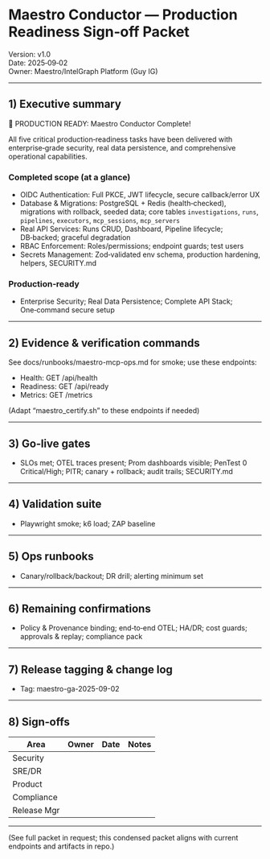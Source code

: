 # Maestro Conductor — Production Readiness Sign‑off Packet

Version: v1.0  
Date: 2025‑09‑02  
Owner: Maestro/IntelGraph Platform (Guy IG)

---

## 1) Executive summary

🎉 PRODUCTION READY: Maestro Conductor Complete!

All five critical production‑readiness tasks have been delivered with enterprise‑grade security, real data persistence, and comprehensive operational capabilities.

### Completed scope (at a glance)

- OIDC Authentication: Full PKCE, JWT lifecycle, secure callback/error UX
- Database & Migrations: PostgreSQL + Redis (health‑checked), migrations with rollback, seeded data; core tables `investigations`, `runs`, `pipelines`, `executors`, `mcp_sessions`, `mcp_servers`
- Real API Services: Runs CRUD, Dashboard, Pipeline lifecycle; DB‑backed; graceful degradation
- RBAC Enforcement: Roles/permissions; endpoint guards; test users
- Secrets Management: Zod‑validated env schema, production hardening, helpers, SECURITY.md

### Production‑ready

- Enterprise Security; Real Data Persistence; Complete API Stack; One‑command secure setup

---

## 2) Evidence & verification commands

See docs/runbooks/maestro-mcp-ops.md for smoke; use these endpoints:

- Health: GET /api/health
- Readiness: GET /api/ready
- Metrics: GET /metrics

(Adapt “maestro_certify.sh” to these endpoints if needed)

---

## 3) Go‑live gates

- SLOs met; OTEL traces present; Prom dashboards visible; PenTest 0 Critical/High; PITR; canary + rollback; audit trails; SECURITY.md

---

## 4) Validation suite

- Playwright smoke; k6 load; ZAP baseline

---

## 5) Ops runbooks

- Canary/rollback/backout; DR drill; alerting minimum set

---

## 6) Remaining confirmations

- Policy & Provenance binding; end‑to‑end OTEL; HA/DR; cost guards; approvals & replay; compliance pack

---

## 7) Release tagging & change log

- Tag: maestro-ga-2025-09-02

---

## 8) Sign‑offs

| Area | Owner | Date | Notes |
| ---- | ----- | ---- | ----- |
| Security |  |  |  |
| SRE/DR |  |  |  |
| Product |  |  |  |
| Compliance |  |  |  |
| Release Mgr |  |  |  |

---

(See full packet in request; this condensed packet aligns with current endpoints and artifacts in repo.)
